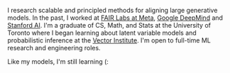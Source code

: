 I research scalable and principled methods for aligning large generative models. In the past, I worked at [FAIR Labs at Meta](https://research.facebook.com/), [Google DeepMind](https://ai.google/) and [Stanford AI](https://ai.stanford.edu/). I'm a graduate of CS, Math, and Stats at the University of Toronto where I began learning about latent variable models and probabilistic inference at the [Vector Institute](https://vectorinstitute.ai/). I'm open to full-time ML research and engineering roles.

Like my models, I'm still learning (:
